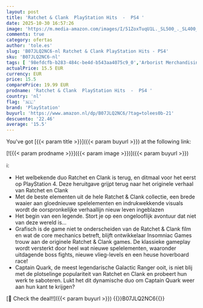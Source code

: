 ```yaml
---
layout: post
title: 'Ratchet & Clank  PlayStation Hits  -  PS4 '
date: 2025-10-30 16:57:26
image: 'https://m.media-amazon.com/images/I/51ZoxTuqU1L._SL500_._SL400_.jpg'
comments: true
category: ofertas
author: 'tole.es'
slug: 'B07JLQ2NC6-nl Ratchet & Clank PlayStation Hits - PS4'
sku: 'B07JLQ2NC6-nl'
tags: [ '98efdcfb-b283-484c-be4d-b543aa4075c9_0','Arborist Merchandising Root','Games','Meest verwachte games','Pc-consoles, -games & -accessoires','Pc-games','Self Service','Special Features Stores','playstation','🇳🇱', ]
actualPrice: 15.5 EUR
currency: EUR
price: 15.5
comparePrice: 19.99 EUR
prodname: 'Ratchet & Clank  PlayStation Hits  -  PS4 '
country: 'nl'
flag: '🇳🇱'
brand: 'PlayStation'
buyurl: 'https://www.amazon.nl/dp/B07JLQ2NC6/?tag=tolees0b-21'
descuento: '22.46'
average: '15.5'
---
```


You've got [{{< param title >}}]({{< param buyurl >}}) at the following link:

[![{{< param prodname >}}]({{< param image >}})]({{< param buyurl >}})

ℹ️:

- Het welbekende duo Ratchet en Clank is terug, en ditmaal voor het eerst op PlayStation 4. Deze heruitgave grijpt terug naar het originele verhaal van Ratchet en Clank
- Met de beste elementen uit de hele Ratchet & Clank collectie, een brede waaier aan gloednieuwe spelelementen en indrukwekkende visuals wordt de oorspronkelijke verhaallijn nieuw leven ingeblazen
- Het begin van een legende. Stort je op een ongelooflijk avontuur dat niet van deze wereld is…
- Grafisch is de game niet te onderscheiden van de Ratchet & Clank film en wat de core mechanics betreft, blijft ontwikkelaar Insomniac Games trouw aan de originele Ratchet & Clank games. De klassieke gameplay wordt versterkt door heel wat nieuwe spelelementen, waaronder uitdagende boss fights, nieuwe vlieg-levels en een heuse hoverboard race!
- Captain Quark, de meest legendarische Galactic Ranger ooit, is niet blij met de plotselinge populariteit van Ratchet en Clank en probeert hun werk te saboteren. Lukt het dit dynamische duo om Captain Quark weer aan hun kant te krijgen?

[🛒 Check the deal!!]({{< param buyurl >}})
{{<world>}}B07JLQ2NC6{{</world>}}
